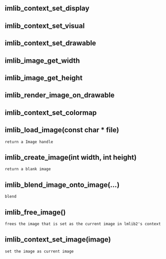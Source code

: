 ## imlib_context_set_display
## imlib_context_set_visual
## imlib_context_set_drawable
## imlib_image_get_width
## imlib_image_get_height
## imlib_render_image_on_drawable
## imlib_context_set_colormap

## imlib_load_image(const char * file)
	return a Image handle
## imlib_create_image(int width, int height)
	return a blank image
## imlib_blend_image_onto_image(...)
	blend
## imlib_free_image()
	frees the image that is set as the current image in lmlib2's context
## imlib_context_set_image(image)
	set the image as current image
